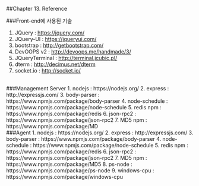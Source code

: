 ##Chapter 13. Reference

###Front-end에 사용된 기술
1.	JQuery		: https://jquery.com/
2.	JQuery-UI 	: https://jqueryui.com/
3.	bootstrap	: http://getbootstrap.com/
4.	DevOOPS v2 	: http://devoops.me/handmade/3/
5.	JQueryTerminal	: http://terminal.jcubic.pl/
6.	dterm		: http://decimus.net/dterm
7.	socket.io		: http://socket.io/

<br>
###Management Server
1.	nodejs		: https://nodejs.org/
2.	express		: http://expressjs.com/
3.	body-parser	: https://www.npmjs.com/package/body-parser
4.	node-schedule 	: https://www.npmjs.com/package/node-schedule
5.	redis npm	: https://www.npmjs.com/package/redis
6.	json-rpc2	: https://www.npmjs.com/package/json-rpc2
7.	MD5 npm 	: https://www.npmjs.com/package/MD

<br>
###Agent
1.	nodejs		: https://nodejs.org/
2.	express		: http://expressjs.com/
3.	body-parser	: https://www.npmjs.com/package/body-parser
4.	node-schedule 	: https://www.npmjs.com/package/node-schedule
5.	redis npm	: https://www.npmjs.com/package/redis
6.	json-rpc2	: https://www.npmjs.com/package/json-rpc2
7.	MD5 npm 	: https://www.npmjs.com/package/MD5
8.	ps-node		: https://www.npmjs.com/package/ps-node
9.	windows-cpu 	: https://www.npmjs.com/package/windows-cpu
